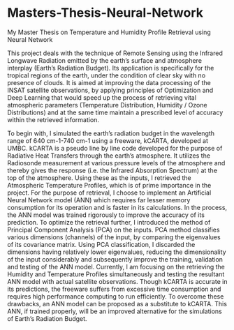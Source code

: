 # Masters-Thesis-Neural-Network
My Master Thesis on Temperature and Humidity Profile Retrieval using Neural Network

This project deals with the technique of Remote Sensing using the Infrared Longwave Radiation emitted by the earth’s surface and atmosphere interplay (Earth’s Radiation Budget). Its application is specifically for the tropical regions of the earth, under the condition of clear sky with no presence of clouds. It is aimed at improving the data processing of the INSAT satellite observations, by applying principles of Optimization and Deep Learning that would speed up the process of retrieving vital
atmospheric parameters (Temperature Distribution, Humidity / Ozone Distributions) and at the same
time maintain a prescribed level of accuracy within the retrieved information.

To begin with, I simulated the earth’s radiation budget in the wavelength range of 640 cm-1-740 cm-1 using a
freeware, kCARTA, developed at UMBC. kCARTA is a pseudo line by line code developed for the purpose
of Radiative Heat Transfers through the earth’s atmosphere. It utilizes the Radiosonde measurement at
various pressure levels of the atmosphere and thereby gives the response (i.e. the Infrared Absorption
Spectrum) at the top of the atmosphere. Using these as the inputs, I retrieved the Atmospheric Temperature
Profiles, which is of prime importance in the project.
For the purpose of retrieval, I choose to implement an Artificial Neural Network model (ANN) which
requires far lesser memory consumption for its operation and is faster in its calculations. In the process, the
ANN model was trained rigorously to improve the accuracy of its prediction. To optimize the retrieval
further, I introduced the method of Principal Component Analysis (PCA) on the inputs. PCA method
classifies various dimensions (channels) of the input, by comparing the eigenvalues of its covariance matrix.
Using PCA classification, I discarded the dimensions having relatively lower eigenvalues, reducing the
dimensionality of the input considerably and subsequently improve the training, validation and testing of the
ANN model.
Currently, I am focusing on the retrieving the Humidity and Temperature Profiles simultaneously and testing
the resultant ANN model with actual satellite observations.
Though kCARTA is accurate in its predictions, the freeware suffers from excessive time consumption and
requires high performance computing to run efficiently. To overcome these drawbacks, an ANN model can
be proposed as a substitute to kCARTA. This ANN, if trained properly, will be an improved alternative for
the simulations of Earth’s Radiation Budget.
